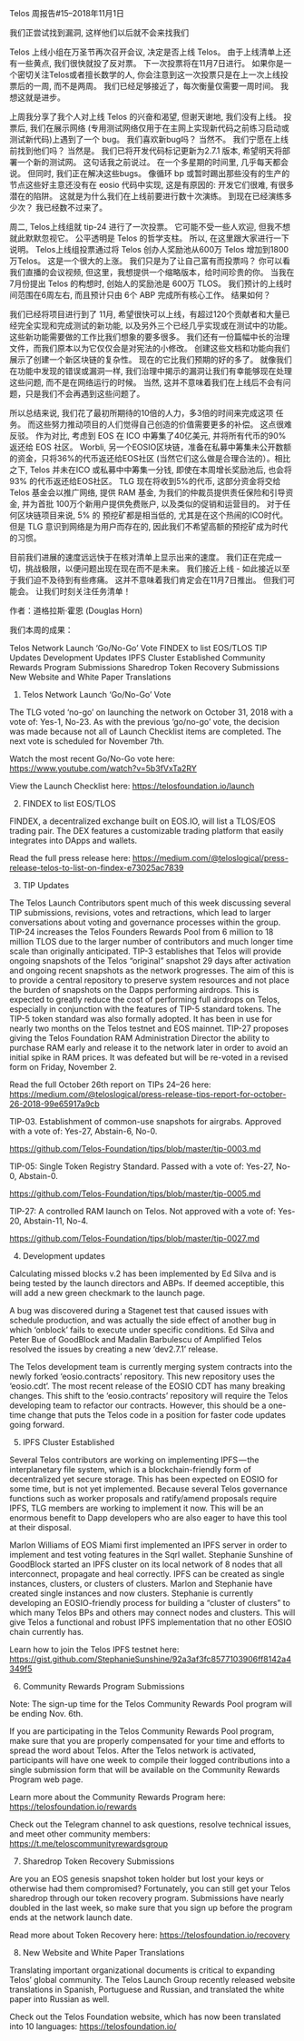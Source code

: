 Telos 周报告#15–2018年11月1日

我们正尝试找到漏洞, 这样他们以后就不会来找我们

Telos 上线小组在万圣节再次召开会议, 决定是否上线 Telos。 由于上线清单上还有一些黄点, 我们很快就投了反对票。 下一次投票将在11月7日进行。 如果你是一个密切关注Telos或者擅长数学的人, 你会注意到这一次投票只是在上一次上线投票后的一周, 而不是两周。 我们已经足够接近了，每次衡量仅需要一周时间。 我想这就是进步。

上周我分享了我个人对上线 Telos 的兴奋和渴望, 但谢天谢地, 我们没有上线。 投票后, 我们在展示网络 (专用测试网络仅用于在主网上实现新代码之前练习启动或测试新代码)上遇到了一个 bug。 我们喜欢新bug吗？ 当然不。 我们宁愿在上线前找到他们吗？ 当然是。 我们已将开发代码标记更新为2.7.1 版本, 希望明天将部署一个新的测试网。 这句话我之前说过。 在一个多星期的时间里, 几乎每天都会说。 但同时, 我们正在解决这些bugs。 像循环 bp 或暂时踢出那些没有的生产的节点这些好主意还没有在 eosio 代码中实现, 这是有原因的: 开发它们很难, 有很多潜在的陷阱。 这就是为什么我们在上线前要进行数十次演练。 到现在已经演练多少次？ 我已经数不过来了。

周二, Telos上线组就 tip-24 进行了一次投票。 它可能不受一些人欢迎, 但我不想就此默默忽视它。 公平透明是 Telos 的哲学支柱。 所以, 在这里跟大家进行一下说明。 Telos上线组投票通过将 Telos 创办人奖励池从600万 Telos 增加到1800万Telos。 这是一个很大的上涨。 我们只是为了让自己富有而投票吗？ 你可以看我们直播的会议视频, 但这里，我想提供一个缩略版本，给时间珍贵的你。 当我在7月份提出 Telos 的构想时, 创始人的奖励池是 600万 TLOS。 我们预计的上线时间范围在6周左右, 而且预计只由 6个 ABP 完成所有核心工作。 结果如何？

我们已经将项目进行到了 11月, 希望很快可以上线，有超过120个贡献者和大量已经完全实现和完成测试的新功能, 以及另外三个已经几乎实现或在测试中的功能。 这些新功能需要做的工作比我们想象的要多很多。 我们还有一份篇幅中长的治理文件，而我们原本以为它仅仅会是对宪法的小修改。 创建这些文档和功能向我们展示了创建一个新区块链的复杂性。 现在的它比我们预期的好的多了。 就像我们在功能中发现的错误或漏洞一样, 我们治理中揭示的漏洞让我们有幸能够现在处理这些问题, 而不是在网络运行的时候。 当然, 这并不意味着我们在上线后不会有问题，只是我们不会再遇到这些问题了。

所以总结来说, 我们花了最初所期待的10倍的人力，多3倍的时间来完成这项 任务。 而这些努力推动项目的人们觉得自己创造的价值需要更多的补偿。 这点很难反驳。 作为对比, 考虑到 EOS 在 ICO 中筹集了40亿美元, 并将所有代币的90% 返还给 EOS 社区。 Worbli, 另一个EOSIO区块链，准备在私募中筹集未公开数额的资金，只将36%的代币返还给EOS社区 (当然它们这么做是合理合法的）。相比之下, Telos 并未在ICO 或私募中中筹集一分钱, 即使在本周增长奖励池后, 也会将 93% 的代币返还给EOS社区。 TLG 现在将收到5%的代币, 这部分资金将交给 Telos 基金会以推广网络, 提供 RAM 基金, 为我们的仲裁员提供责任保险和引导资金, 并为首批 100万个新用户提供免费账户, 以及类似的促销和运营目的。 对于任何区块链项目来说, 5% 的 预挖矿都是相当低的, 尤其是在这个热闹的ICO时代。 但是 TLG 意识到网络是为用户而存在的, 因此我们不希望高额的预挖矿成为时代的习惯。

目前我们进展的速度远远快于在核对清单上显示出来的速度。 我们正在完成一切，挑战极限，以便问题出现在现在而不是未来。 我们接近上线 - 如此接近以至于我们迫不及待到有些疼痛。 这并不意味着我们肯定会在11月7日推出。 但我们可能会。 让我们时刻关注任务清单！

作者：道格拉斯·霍恩 (Douglas Horn)

我们本周的成果：

Telos Network Launch ‘Go/No-Go’ Vote FINDEX to list EOS/TLOS TIP Updates Development Updates IPFS Cluster Established Community Rewards Program Submissions Sharedrop Token Recovery Submissions New Website and White Paper Translations

1. Telos Network Launch ‘Go/No-Go’ Vote

The TLG voted ‘no-go’ on launching the network on October 31, 2018 with a vote of: Yes-1, No-23. As with the previous ‘go/no-go’ vote, the decision was made because not all of Launch Checklist items are completed. The next vote is scheduled for November 7th.

Watch the most recent Go/No-Go vote here: https://www.youtube.com/watch?v=5b3fVxTa2RY

View the Launch Checklist here: https://telosfoundation.io/launch

2. FINDEX to list EOS/TLOS

FINDEX, a decentralized exchange built on EOS.IO, will list a TLOS/EOS trading pair. The DEX features a customizable trading platform that easily integrates into DApps and wallets.

Read the full press release here: https://medium.com/@teloslogical/press-release-telos-to-list-on-findex-e73025ac7839

3. TIP Updates

The Telos Launch Contributors spent much of this week discussing several TIP submissions, revisions, votes and retractions, which lead to larger conversations about voting and governance processes within the group. TIP-24 increases the Telos Founders Rewards Pool from 6 million to 18 million TLOS due to the larger number of contributors and much longer time scale than originally anticipated. TIP-3 establishes that Telos will provide ongoing snapshots of the Telos “original” snapshot 29 days after activation and ongoing recent snapshots as the network progresses. The aim of this is to provide a central repository to preserve system resources and not place the burden of snapshots on the Dapps performing airdrops. This is expected to greatly reduce the cost of performing full airdrops on Telos, especially in conjunction with the features of TIP-5 standard tokens. The TIP-5 token standard was also formally adopted. It has been in use for nearly two months on the Telos testnet and EOS mainnet. TIP-27 proposes giving the Telos Foundation RAM Administration Director the ability to purchase RAM early and release it to the network later in order to avoid an initial spike in RAM prices. It was defeated but will be re-voted in a revised form on Friday, November 2.

Read the full October 26th report on TIPs 24–26 here: https://medium.com/@teloslogical/press-release-tips-report-for-october-26-2018-99e65917a9cb

TIP-03. Establishment of common-use snapshots for airgrabs. Approved with a vote of: Yes-27, Abstain-6, No-0.

https://github.com/Telos-Foundation/tips/blob/master/tip-0003.md

TIP-05: Single Token Registry Standard. Passed with a vote of: Yes-27, No-0, Abstain-0.

https://github.com/Telos-Foundation/tips/blob/master/tip-0005.md

TIP-27: A controlled RAM launch on Telos. Not approved with a vote of: Yes-20, Abstain-11, No-4.

https://github.com/Telos-Foundation/tips/blob/master/tip-0027.md

4. Development updates

Calculating missed blocks v.2 has been implemented by Ed Silva and is being tested by the launch directors and ABPs. If deemed acceptible, this will add a new green checkmark to the launch page.

A bug was discovered during a Stagenet test that caused issues with schedule production, and was actually the side effect of another bug in which ‘onblock’ fails to execute under specific conditions. Ed Silva and Peter Bue of GoodBlock and Madalin Barbulescu of Amplified Telos resolved the issues by creating a new ‘dev2.7.1’ release.

The Telos development team is currently merging system contracts into the newly forked ‘eosio.contracts’ repository. This new repository uses the ‘eosio.cdt’. The most recent release of the EOSIO CDT has many breaking changes. This shift to the ‘eosio.contracts’ repository will require the Telos developing team to refactor our contracts. However, this should be a one-time change that puts the Telos code in a position for faster code updates going forward.

5. IPFS Cluster Established

Several Telos contributors are working on implementing IPFS — the interplanetary file system, which is a blockchain-friendly form of decentralized yet secure storage. This has been expected on EOSIO for some time, but is not yet implemented. Because several Telos governance functions such as worker proposals and ratify/amend proposals require IPFS, TLG members are working to implement it now. This will be an enormous benefit to Dapp developers who are also eager to have this tool at their disposal.

Marlon Williams of EOS Miami first implemented an IPFS server in order to implement and test voting features in the Sqrl wallet. Stephanie Sunshine of GoodBlock started an IPFS cluster on its local network of 8 nodes that all interconnect, propagate and heal correctly. IPFS can be created as single instances, clusters, or clusters of clusters. Marlon and Stephanie have created single instances and now clusters. Stephanie is currently developing an EOSIO-friendly process for building a “cluster of clusters” to which many Telos BPs and others may connect nodes and clusters. This will give Telos a functional and robust IPFS implementation that no other EOSIO chain currently has.

Learn how to join the Telos IPFS testnet here: https://gist.github.com/StephanieSunshine/92a3af3fc8577103906ff8142a4349f5

6. Community Rewards Program Submissions

Note: The sign-up time for the Telos Community Rewards Pool program will be ending Nov. 6th.

If you are participating in the Telos Community Rewards Pool program, make sure that you are properly compensated for your time and efforts to spread the word about Telos. After the Telos network is activated, participants will have one week to compile their logged contributions into a single submission form that will be available on the Community Rewards Program web page.

Learn more about the Community Rewards Program here: https://telosfoundation.io/rewards

Check out the Telegram channel to ask questions, resolve technical issues, and meet other community members: https://t.me/teloscommunityrewardsgroup

7. Sharedrop Token Recovery Submissions

Are you an EOS genesis snapshot token holder but lost your keys or otherwise had them compromised? Fortunately, you can still get your Telos sharedrop through our token recovery program. Submissions have nearly doubled in the last week, so make sure that you sign up before the program ends at the network launch date.

Read more about Token Recovery here: https://telosfoundation.io/recovery

8. New Website and White Paper Translations

Translating important organizational documents is critical to expanding Telos’ global community. The Telos Launch Group recently released website translations in Spanish, Portuguese and Russian, and translated the white paper into Russian as well.

Check out the Telos Foundation website, which has now been translated into 10 languages: https://telosfoundation.io/